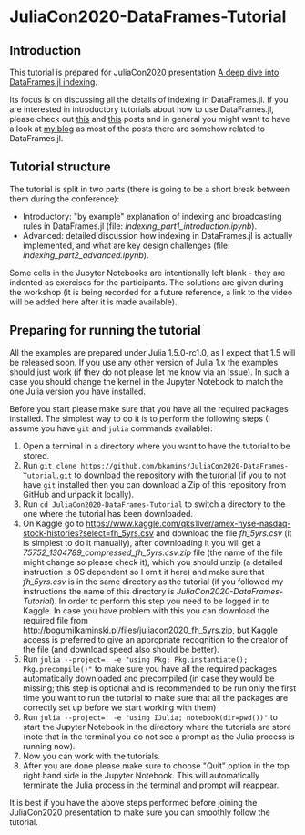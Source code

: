 # JuliaCon2020-DataFrames-Tutorial

## Introduction

This tutorial is prepared for JuliaCon2020 presentation [A deep dive into
DataFrames.jl indexing](https://pretalx.com/juliacon2020/talk/8SFYHK/).

Its focus is on discussing all the details of indexing in DataFrames.jl. If you
are interested in introductory tutorials about how to use DataFrames.jl, please
check out
[this](https://bkamins.github.io/julialang/2020/05/25/data-frames-part1.html)
and
[this](https://bkamins.github.io/julialang/2020/05/30/data-frames-part2.html)
posts and in general you might want to have a look at [my
blog](https://bkamins.github.io/) as most of the posts there are somehow related
to DataFrames.jl.

## Tutorial structure

The tutorial is split in two parts (there is going to be a short break between
them during the conference):

* Introductory: "by example" explanation of indexing and broadcasting
  rules in DataFrames.jl (file: *indexing_part1_introduction.ipynb*).
* Advanced: detailed discussion how indexing in DataFrames.jl
  is actually implemented, and what are key design challenges
  (file: *indexing_part2_advanced.ipynb*).

Some cells in the Jupyter Notebooks are intentionally left blank - they are
indented as exercises for the participants. The solutions are given during the
workshop (it is being recorded for a future reference, a link to the video will
be added here after it is made available).

## Preparing for running the tutorial

All the examples are prepared under Julia 1.5.0-rc1.0, as I expect that 1.5 will
be released soon. If you use any other version of Julia 1.x the examples should
just work (if they do not please let me know via an Issue). In such a case you
should change the kernel in the Jupyter Notebook to match the one Julia version
you have installed.

Before you start please make sure that you have all the required packages
installed. The simplest way to do it is to perform the following steps
(I assume you have `git` and `julia` commands available):

1. Open a terminal in a directory where you want to have the tutorial to be
   stored.
2. Run `git clone https://github.com/bkamins/JuliaCon2020-DataFrames-Tutorial.git`
   to download the repository with the turorial (if you to not have `git`
   installed then you can download a Zip of this repository from GitHub and
   unpack it locally).
3. Run `cd JuliaCon2020-DataFrames-Tutorial` to switch a directory to the one
   where the tutorial has been downloaded.
4. On Kaggle go to
   https://www.kaggle.com/qks1lver/amex-nyse-nasdaq-stock-histories?select=fh_5yrs.csv
   and download the file *fh_5yrs.csv* (it is simplest to do it manually),
   after downloading it you will get a *75752_1304789_compressed_fh_5yrs.csv.zip*
   file (the name of the file might change so please check it), which you should
   unzip (a detailed instruction is OS dependent so I omit it here) and make
   sure that *fh_5yrs.csv* is in the same directory as the tutorial (if you
   followed my instructions the name of this directory is
   *JuliaCon2020-DataFrames-Tutorial*). In order to perform this step you
   need to be logged in to Kaggle. In case you have problem with this you can
   download the required file from
   http://bogumilkaminski.pl/files/juliacon2020_fh_5yrs.zip,
   but Kaggle access is preferred to give an appropriate recognition to the
   creator of the file (and download speed also should be better).
5. Run `julia --project=. -e "using Pkg; Pkg.instantiate(); Pkg.precompile()"`
   to make sure you have all the required packages automatically downloaded
   and precompiled (in case they would be missing; this step is optional and
   is recommended to be run only the first time you want to run the tutorial
   to make sure that all the packages are correctly set up before we start
   working with them)
6. Run `julia --project=. -e "using IJulia; notebook(dir=pwd())"` to start the
   Jupyter Notebook in the directory where the tutorials are store (note that
   in the terminal you do not see a prompt as the Julia process is running
   now).
7. Now you can work with the tutorials.
8. After you are done please make sure to choose "Quit" option in the top right
   hand side in the Jupyter Notebook. This will automatically terminate the
   Julia process in the terminal and prompt will reappear.

It is best if you have the above steps performed before joining the JuliaCon2020
presentation to make sure you can smoothly follow the tutorial.
